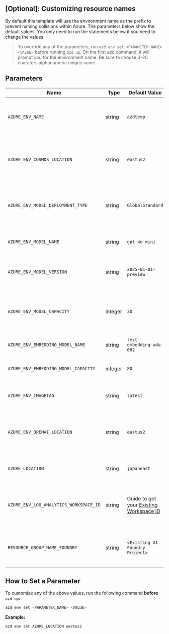 ## [Optional]: Customizing resource names 

By default this template will use the environment name as the prefix to prevent naming collisions within Azure. The parameters below show the default values. You only need to run the statements below if you need to change the values. 


> To override any of the parameters, run `azd env set <PARAMETER_NAME> <VALUE>` before running `azd up`. On the first azd command, it will prompt you for the environment name. Be sure to choose 3-20 charaters alphanumeric unique name. 

## Parameters

| Name                          | Type    | Default Value       | Purpose                                                                                              |
| -----------------------------| ------- | ------------------- | ---------------------------------------------------------------------------------------------------- |
| `AZURE_ENV_NAME`            | string  | `azdtemp`           | Used as a prefix for all resource names to ensure uniqueness across environments.                    |
| `AZURE_ENV_COSMOS_LOCATION`             | string  | `eastus2`    | Location of the Cosmos DB instance. Choose from (allowed values: `swedencentral`, `australiaeast`).      |
| `AZURE_ENV_MODEL_DEPLOYMENT_TYPE`             | string  | `GlobalStandard`    | Change the Model Deployment Type (allowed values: Standard, GlobalStandard).                         |
| `AZURE_ENV_MODEL_NAME`               | string  | `gpt-4o-mini`            | Set the GPT model name (allowed values: `gpt-4o`).                                                      |
| `AZURE_ENV_MODEL_VERSION`     | string  | `2025-01-01-preview`        | Set the Azure OpenAI API version (allowed values: 2024-08-06).                                       |
| `AZURE_ENV_MODEL_CAPACITY`     | integer | `30`               | Set the model capacity for GPT deployment. Choose based on your Azure quota and usage needs.         |
| `AZURE_ENV_EMBEDDING_MODEL_NAME`            | string  | `text-embedding-ada-002`  | Set the model name used for embeddings.                                                              |
| `AZURE_ENV_EMBEDDING_MODEL_CAPACITY` | integer | `80`              | Set the capacity for embedding model deployment.                                                     |
| `AZURE_ENV_IMAGETAG`                  | string  | `latest`            | Set the image tag (allowed values: `latest`, `dev`, `hotfix`).                                             |
| `AZURE_ENV_OPENAI_LOCATION`       | string  | `eastus2`    | Location of the Azure OpenAI resource. Choose from (allowed values: `swedencentral`, `australiaeast`).   |
| `AZURE_LOCATION`            | string  | `japaneast`         | Sets the Azure region for resource deployment.  |
| `AZURE_ENV_LOG_ANALYTICS_WORKSPACE_ID`            | string  | Guide to get your [Existing Workspace ID](/docs/re-use-log-analytics.md)          | Reuses an existing Log Analytics Workspace instead of provisioning a new one.   |
| `RESOURCE_GROUP_NAME_FOUNDRY`            | string  | `<Existing AI Foundry Project>`         | Reuses an existing AI Foundry Project instead of provisioning a new one.   |


## How to Set a Parameter
To customize any of the above values, run the following command **before** `azd up`:

```bash
azd env set <PARAMETER_NAME> <VALUE>

```

**Example:**

```bash
azd env set AZURE_LOCATION westus2
```

